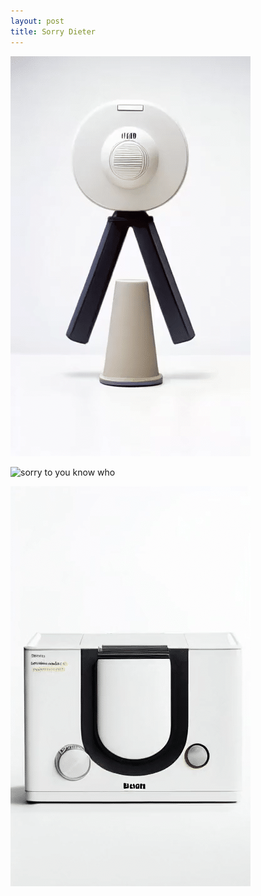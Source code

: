 ```yaml
---
layout: post
title: Sorry Dieter
---
```


![sorry to you know who](/images/dieter/dieter1.gif)


![sorry to you know who](/images/dieter/dieter2.gif)


![sorry to you know who](/images/dieter/dieter3.gif)